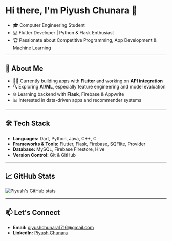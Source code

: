 # Hi there, I'm Piyush Chunara 👋

* 🎓 Computer Engineering Student
* 💻 Flutter Developer | Python & Flask Enthusiast
* 🏆 Passionate about Competitive Programming, App Development & Machine Learning

---

## 🚀 About Me

* 👨‍💻 Currently building apps with **Flutter** and working on **API integration**
* 🔍 Exploring **AI/ML**, especially feature engineering and model evaluation
* 🌐 Learning backend with **Flask**, Firebase & Appwrite
* 📊 Interested in data-driven apps and recommender systems

---

## 🛠️ Tech Stack

* **Languages:** Dart, Python, Java, C++, C
* **Frameworks & Tools:** Flutter, Flask, Firebase, SQFlite, Provider
* **Database:** MySQL, Firebase Firestore, Hive
* **Version Control:** Git & GitHub

---

## 📈 GitHub Stats
![Piyush's GitHub stats](https://github-readme-stats.vercel.app/api?username=Piyush1716&show_icons=true&theme=tokyonight)

---

## 📫 Let's Connect

* **Email:** [piyushchunara1716@gmail.com](mailto:piyushchunara1716@gmail.com)
* **LinkedIn:** [Piyush Chunara](https://www.linkedin.com/in/piyush-chunara)
